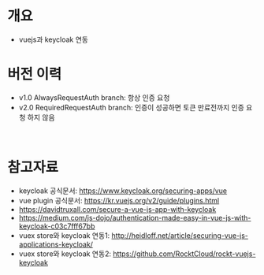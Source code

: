 # 개요
* vuejs과 keycloak 연동

# 버전 이력
* v1.0 AlwaysRequestAuth branch: 항상 인증 요청
* v2.0 RequiredRequestAuth branch: 인증이 성공하면 토큰 만료전까지 인증 요청 하지 않음

<br>

# 참고자료
* keycloak 공식문서: https://www.keycloak.org/securing-apps/vue
* vue plugin 공식문서: https://kr.vuejs.org/v2/guide/plugins.html
* https://davidtruxall.com/secure-a-vue-js-app-with-keycloak
* https://medium.com/js-dojo/authentication-made-easy-in-vue-js-with-keycloak-c03c7fff67bb
* vuex store와 keycloak 연동1: http://heidloff.net/article/securing-vue-js-applications-keycloak/
* vuex store와 keycloak 연동2: https://github.com/RocktCloud/rockt-vuejs-keycloak
